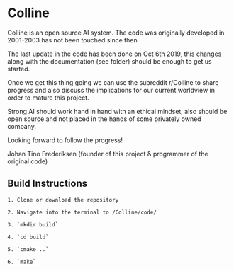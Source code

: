 # Colline
Colline is an open source AI system. The code was originally developed in 2001-2003 has not been touched since then

The last update in the code has been done on Oct 6th 2019, this changes along with the documentation (see folder) should be enough to get us started.

Once we get this thing going we can use the subreddit r/Colline to share progress and also discuss the implications for our current worldview in order to mature this project. 

Strong AI should work hand in hand with an ethical mindset, also should be open source and not placed in the hands of some privately owned company.

Looking forward to follow the progress!

Johan Tino Frederiksen
(founder of this project & programmer of the original code)


## Build Instructions

    1. Clone or download the repository

    2. Navigate into the terminal to /Colline/code/

    3. `mkdir build`

    4. `cd build`

    5. `cmake ..`

    6. `make`